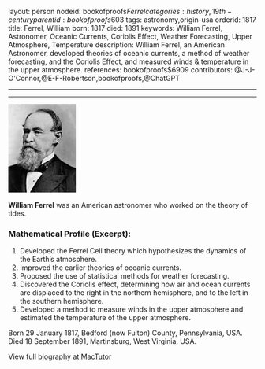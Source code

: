 layout: person
nodeid: bookofproofs$Ferrel
categories: history,19th-century
parentid: bookofproofs$603
tags: astronomy,origin-usa
orderid: 1817
title: Ferrel, William
born: 1817
died: 1891
keywords: William Ferrel, Astronomer, Oceanic Currents, Coriolis Effect, Weather Forecasting, Upper Atmosphere, Temperature
description: William Ferrel, an American Astronomer, developed theories of oceanic currents, a method of weather forecasting, and the Coriolis Effect, and measured winds & temperature in the upper atmosphere.
references: bookofproofs$6909
contributors: @J-J-O'Connor,@E-F-Robertson,bookofproofs,@ChatGPT

---



---

![Ferrel.jpg](https://github.com/bookofproofs/bookofproofs.github.io/blob/main/_sources/_assets/images/portraits/Ferrel.jpg?raw=true)

**William Ferrel** was an American astronomer who worked on the theory of tides.

### Mathematical Profile (Excerpt):
1. Developed the Ferrel Cell theory which hypothesizes the dynamics of the Earth’s atmosphere.
2. Improved the earlier theories of oceanic currents.
3. Proposed the use of statistical methods for weather forecasting.
4. Discovered the Coriolis effect, determining how air and ocean currents are displaced to the right in the northern hemisphere, and to the left in the southern hemisphere.
5. Developed a method to measure winds in the upper atmosphere and estimated the temperature of the upper atmosphere.

Born 29 January 1817, Bedford (now Fulton) County, Pennsylvania, USA. Died 18 September 1891, Martinsburg, West Virginia, USA.

View full biography at [MacTutor](https://mathshistory.st-andrews.ac.uk/Biographies/Ferrel/)
